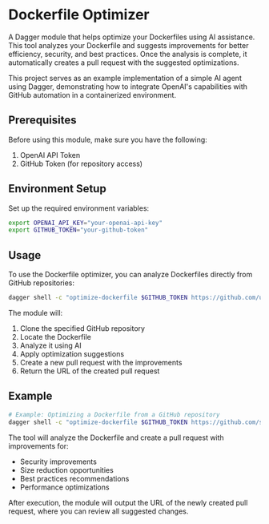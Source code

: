 # Dockerfile Optimizer

A Dagger module that helps optimize your Dockerfiles using AI assistance. This tool analyzes your Dockerfile and suggests improvements for better efficiency, security, and best practices. Once the analysis is complete, it automatically creates a pull request with the suggested optimizations.

This project serves as an example implementation of a simple AI agent using Dagger, demonstrating how to integrate OpenAI's capabilities with GitHub automation in a containerized environment.

## Prerequisites

Before using this module, make sure you have the following:

1. OpenAI API Token
2. GitHub Token (for repository access)

## Environment Setup

Set up the required environment variables:

```bash
export OPENAI_API_KEY="your-openai-api-key"
export GITHUB_TOKEN="your-github-token"
```

## Usage

To use the Dockerfile optimizer, you can analyze Dockerfiles directly from GitHub repositories:

```bash
dagger shell -c "optimize-dockerfile $GITHUB_TOKEN https://github.com/username/repository"
```

The module will:
1. Clone the specified GitHub repository
2. Locate the Dockerfile
3. Analyze it using AI
4. Apply optimization suggestions
5. Create a new pull request with the improvements
6. Return the URL of the created pull request

## Example

```bash
# Example: Optimizing a Dockerfile from a GitHub repository
dagger shell -c "optimize-dockerfile $GITHUB_TOKEN https://github.com/samalba/demo-app"
```

The tool will analyze the Dockerfile and create a pull request with improvements for:
- Security improvements
- Size reduction opportunities
- Best practices recommendations
- Performance optimizations

After execution, the module will output the URL of the newly created pull request, where you can review all suggested changes.
